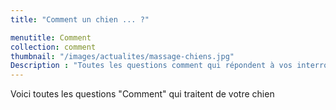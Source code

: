 ```yaml
---
title: "Comment un chien ... ?"

menutitle: Comment
collection: comment
thumbnail: "/images/actualites/massage-chiens.jpg"
Description : "Toutes les questions comment qui répondent à vos interrogations canines !"
---
```


Voici toutes les questions "Comment" qui traitent de votre chien
